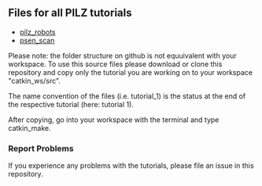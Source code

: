 ## Files for all PILZ tutorials

 * [pilz_robots](http://wiki.ros.org/pilz_robots/Tutorials/)
 * [psen_scan](http://wiki.ros.org/psen_scan/Tutorials/)

Please note: the folder structure on github is not equuivalent with your workspace.
To use this source files please download or clone this repository and copy only the tutorial you are working on to your workspace "catkin_ws/src".

The name convention of the files (i.e. tutorial_1) is the status at the end of the respective tutorial (here: tutorial 1).

After copying, go into your workspace with the terminal and type catkin_make.

### Report Problems

If you experience any problems with the tutorials, please file an issue in this repository.



